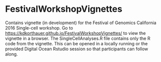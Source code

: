# FestivalWorkshopVignettes

Contains vignette (in development) for the Festival of Genomics California 2016 Single-cell workshop. Go to  https://kdkorthauer.github.io/FestivalWorkshopVignettes/ to view the vignette in a browser.  The SingleCellAnalyses.R file contains only the R code from the vignette.  This can be opened in a locally running or the provided Digital Ocean Rstudio session so that participants can follow along.
